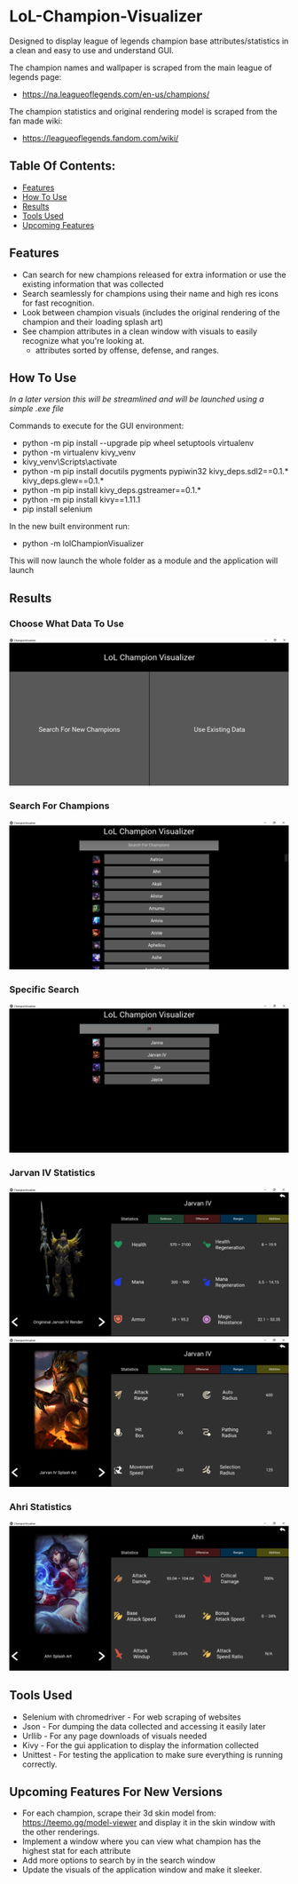 # LoL-Champion-Visualizer
Designed to display league of legends champion base attributes/statistics in a clean and easy to use and understand GUI.

The champion names and wallpaper is scraped from the main league of legends page: 
- https://na.leagueoflegends.com/en-us/champions/

The champion statistics and original rendering model is scraped from the fan made wiki: 
- https://leagueoflegends.fandom.com/wiki/


## Table Of Contents:

- <a href="#features">Features</a> </br>
- <a href="#how_to">How To Use</a> </br>
- <a href="#results">Results</a> </br>
- <a href="#tools_used">Tools Used</a> </br>
- <a href="#upcoming_features">Upcoming Features</a> </br>


<h2 id="features">Features</h2>

- Can search for new champions released for extra information or use the existing information that was collected
- Search seamlessly for champions using their name and high res icons for fast recognition.
- Look between champion visuals (includes the original rendering of the champion and their loading splash art)
- See champion attributes in a clean window with visuals to easily recognize what you're looking at.
  - attributes sorted by offense, defense, and ranges.


<h2 id="how_to">How To Use</h2>

*In a later version this will be streamlined and will be launched using a simple .exe file*

Commands to execute for the GUI environment:
- python -m pip install --upgrade pip wheel setuptools virtualenv
- python -m virtualenv kivy_venv
- kivy_venv\Scripts\activate
- python -m pip install docutils pygments pypiwin32 kivy_deps.sdl2==0.1.* kivy_deps.glew==0.1.*
- python -m pip install kivy_deps.gstreamer==0.1.*
- python -m pip install kivy==1.11.1
- pip install selenium

In the new built environment run: 

- python -m lolChampionVisualizer

This will now launch the whole folder as a module and the application will launch


<h2 id="results">Results</h2>

### Choose What Data To Use
![](/applicationImages/startingScreen.png)
### Search For Champions
![](/applicationImages/searchScreen_base.png)
### Specific Search
![](/applicationImages/searchScreen_ja.png)
### Jarvan IV Statistics
![](/applicationImages/jarvan_defense.png)
![](/applicationImages/jarvan_ranges.png)
### Ahri Statistics
![](/applicationImages/ahri_offense.png)


<h2 id="tools_used">Tools Used</h2>

- Selenium with chromedriver - For web scraping of websites
- Json - For dumping the data collected and accessing it easily later
- Urllib - For any page downloads of visuals needed
- Kivy - For the gui application to display the information collected
- Unittest - For testing the application to make sure everything is running correctly.


<h2 id="upcoming_features">Upcoming Features For New Versions</h2>

- For each champion, scrape their 3d skin model from: https://teemo.gg/model-viewer and display it in the skin window with the other renderings.
- Implement a window where you can view what champion has the highest stat for each attribute
- Add more options to search by in the search window
- Update the visuals of the application window and make it sleeker.
